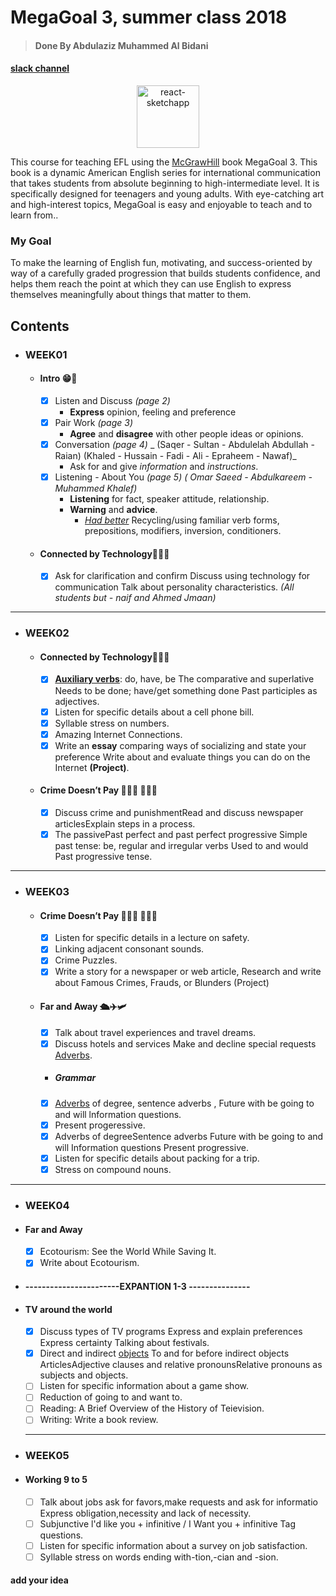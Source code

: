 # MegaGoal 3, summer class 2018
> #### Done By Abdulaziz Muhammed Al Bidani

#### [slack channel](https://schoolaqiq.slack.com/messages/DBE86C015/)

<div align="center">
  <img alt="react-sketchapp" src="http://ancosanvcc.com/wp/wp-content/uploads/2015/12/head-love-learning.png" style="max-height:163px; width:100; height: auto; max-width:100%" />
</div>


This course for teaching EFL using the [McGrawHill](https://www.mheducation.com/) book MegaGoal 3. This book is a dynamic American English series for international communication that takes students from absolute beginning to high-intermediate level. It is specifically designed for teenagers and young adults. With eye-catching art and high-interest topics, MegaGoal is easy and enjoyable to teach and to learn from..

### My Goal
To make the learning of English fun, motivating, and success-oriented by way of a carefully graded progression that builds students confidence, and helps them reach the point at which they can use English to express themselves meaningfully about things that matter to them.

## Contents
* ### WEEK01
  * #### Intro 😁🎉
    - [x] Listen and Discuss   _(page 2)_
      - **Express** opinion, feeling and preference
    - [x] Pair Work   _(page 3)_
      - **Agree** and **disagree** with other people ideas or opinions.
    - [x] Conversation   _(page 4)_ _ (Saqer - Sultan - Abdulelah Abdullah - Raian) (Khaled - Hussain - Fadi - Ali - Epraheem - Nawaf)_
      - Ask for and give *information* and *instructions*.
    * [x] Listening - About You   _(page 5)_ _( Omar Saeed - Abdulkareem - Muhammed Khalef)_
      - **Listening** for fact, speaker attitude, relationship.
      - **Warning** and **advice**.
        - [*Had better*](https://en.wikipedia.org/wiki/English_modal_verbs#ought) Recycling/using familiar verb forms, prepositions, modifiers, inversion, conditioners.
  * #### Connected by Technology👨🏻‍💻
    - [x] Ask for clarification and confirm Discuss using technology for communication Talk about personality characteristics.
    _(All students but - naif and Ahmed Jmaan)_
***
* ### WEEK02
  * #### Connected by Technology👨🏻‍💻
    - [x] [**Auxiliary verbs**](https://en.wikipedia.org/wiki/Auxiliary_verb): do, have, be The comparative and superlative Needs to be done; have/get something done Past participles as adjectives.
    - [x] Listen for specific details about a cell phone bill.
    - [x] Syllable stress on numbers.
    - [x] Amazing Internet Connections.
    - [x] Write an **essay** comparing ways of socializing and state your preference Write about and evaluate things you can do on the Internet **(Project)**.
  * #### Crime Doesn’t Pay 👨🏻‍✈️ 🕵🏻‍♂️
    - [x]  Discuss crime and punishmentRead and discuss newspaper articlesExplain steps in a process.
    - [x]  The passivePast perfect and past perfect progressive Simple past tense: be, regular and irregular verbs Used to and would Past progressive tense.
***
* ### WEEK03
  * #### Crime Doesn’t Pay 👨🏻‍✈️ 🕵🏻‍♂️
    - [x] Listen for specific details in a lecture on safety.
    - [x] Linking adjacent consonant sounds.
    - [x] Crime Puzzles.
    - [x] Write a story for a newspaper or web article, Research and write about Famous Crimes, Frauds, or Blunders (Project)

  * #### Far and Away 🛳✈️🛩
    - [x] Talk about travel experiences and travel dreams. 
    - [x] Discuss hotels and services Make and decline special requests [Adverbs](https://en.wikipedia.org/wiki/Adverb).
    * ##### _Grammar_
    - [x] [Adverbs](https://en.wikipedia.org/wiki/Adverb) of degree, sentence adverbs , Future with be going to and will lnformation questions.
    - [x] Present progeressive.
    - [x] Adverbs of degreeSentence adverbs Future with be going to and will Information questions Present progressive.
    - [x] Listen for specific details about packing for a trip.
    - [x] Stress on compound nouns.
 ***
 * ### WEEK04
  * #### Far and Away
    - [x] Ecotourism: See the World While Saving It.
    - [x] Write about Ecotourism.
  * #### -----------------------EXPANTION 1-3 ---------------
  * #### TV around the world
    - [x] Discuss types of TV programs Express and explain preferences Express certainty Talking about festivals.
    - [x] Direct and indirect [objects](https://en.wikipedia.org/wiki/Object_(grammar)) To and for before indirect objects ArticlesAdjective clauses and relative pronounsRelative pronouns as subjects and objects.
    - [ ] Listen for specific information about a game show.
    - [ ] Reduction of going to and want to.
    - [ ] Reading: A Brief Overview of the History of Teievision.
    - [ ] Writing: Write a book review.
    ***
* ### WEEK05
 * #### Working 9 to 5
    - [ ] Talk about jobs ask for favors,make requests and ask for informatio Express obligation,necessity and lack of necessity.
    - [ ] Subjunctive l'd like you + infinitive / I Want you + infinitive Tag questions.
    - [ ] Listen for specific information about a survey on job satisfaction.
    - [ ] Syllable stress on words ending with-tion,-cian and -sion.
    
#### add your idea
